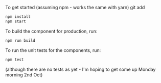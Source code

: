 

To get started (assuming npm - works the same with yarn)
git add 
```bash
npm install
npm start
```

To build the component for production, run:

```bash
npm run build
```

To run the unit tests for the components, run:
```bash
npm test
```

(although there are no tests as yet - I'm hoping to get some up Monday morning 2nd Oct)


